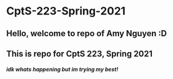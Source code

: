 # CptS-223-Spring-2021
## Hello, welcome to repo of Amy Nguyen :D
## This is repo for CptS 223, Spring 2021
##### idk whats happening but im trying my best!
